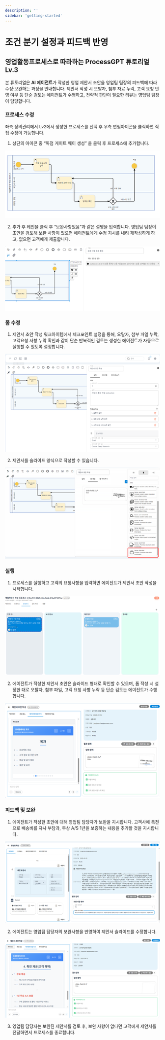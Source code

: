 ```yaml
---
description: ''
sidebar: 'getting-started'
---
```


# 조건 분기 설정과 피드백 반영

## 영업활동프로세스로 따라하는 ProcessGPT 튜토리얼 Lv.3

본 튜토리얼은 **AI 에이전트**가 작성한 영업 제안서 초안을 영업팀 팀장의 피드백에 따라 수정·보완하는 과정을 안내합니다. 
제안서 작성 시 오탈자, 첨부 자료 누락, 고객 요청 반영 여부 등 단순 검토는 에이전트가 수행하고, 전략적 판단이 필요한 리뷰는 영업팀 팀장이 담당합니다.


### 프로세스 수정

좌측 정의관리에서 Lv2에서 생성한 프로세스를 선택 후 우측 연필아이콘을 클릭하면 직접 수정이 가능합니다.

1. 상단의 아이콘 중 “독점 게이트 웨이 생성” 을 클릭 후 프로세스에 추가합니다.

![](../../../uengine-image/process-gpt/tutorial/lv3-1.png)
<br>

2. 추가 후 레인을 클릭 후 “보완사항있음”과 같은 설명을 입력합니다. 영업팀 팀장이 초안을 검토해 보완 사항이 있으면 에이전트에게 수정 지시를 내려 재작성하게 하고, 없으면 고객에게 제출합니다.

![](../../../uengine-image/process-gpt/tutorial/lv3-2.png)

### 폼 수정

1. 제안서 초안 작성 워크아이템에서 체크포인트 설정을 통해, 오탈자, 첨부 파일 누락, 고객요청 사항 누락 확인과 같이 단순 반복적인 검토는 생성한 에이전트가 자동으로 실행할 수 있도록 설정합니다.

![](../../../uengine-image/process-gpt/tutorial/lv3-3.png)
<br>

2. 제안서를 슬라이드 양식으로 작성할 수 있습니다.

![](../../../uengine-image/process-gpt/tutorial/lv3-4.png)
<br>


### 실행

1. 프로세스를 실행하고 고객의 요청사항을 입력하면 에이전트가 제안서 초안 작성을 시작합니다.

![](../../../uengine-image/process-gpt/tutorial/lv3-5.png)
<br>

2. 에이전트가 작성한 제안서 초안은 슬라이드 형태로 확인할 수 있으며, 폼 작성 시 설정한 대로 오탈자, 첨부 파일, 고객 요청 사항 누락 등 단순 검토는 에이전트가 수행합니다.

![](../../../uengine-image/process-gpt/tutorial/lv3-6.png)
<br>


### 피드백 및 보완

1. 에이전트가 작성한 초안에 대해 영업팀 담당자가 보완을 지시합니다. 고객사에 특전으로 배송비를 자사 부담과, 무상 A/S 1년을 보증하는 내용을 추가할 것을 지시합니다.

![](../../../uengine-image/process-gpt/tutorial/lv3-7.png)
<br>

2. 에이전트는 영업팀 담당자의 보완사항을 반영하여 제안서 슬라이드를 수정합니다.

![](../../../uengine-image/process-gpt/tutorial/lv3-8.png)
<br>

3. 영업팀 담당자는 보완된 제안서를 검토 후, 보완 사항이 없다면 고객에게 제안서를 전달하면서 프로세스를 종료합니다.

